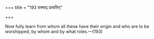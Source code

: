 +++
title = "193 यस्माद् उत्पत्तिर्"

+++

Now fully learn from whom all these have their origin and who are to be worshipped, by whom and by what roles.—(193)